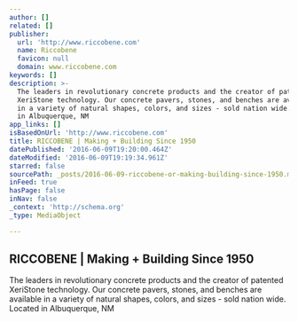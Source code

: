 ```yaml
---
author: []
related: []
publisher:
  url: 'http://www.riccobene.com'
  name: Riccobene
  favicon: null
  domain: www.riccobene.com
keywords: []
description: >-
  The leaders in revolutionary concrete products and the creator of patented
  XeriStone technology. Our concrete pavers, stones, and benches are available
  in a variety of natural shapes, colors, and sizes - sold nation wide. Located
  in Albuquerque, NM
app_links: []
isBasedOnUrl: 'http://www.riccobene.com'
title: RICCOBENE | Making + Building Since 1950
datePublished: '2016-06-09T19:20:00.464Z'
dateModified: '2016-06-09T19:19:34.961Z'
starred: false
sourcePath: _posts/2016-06-09-riccobene-or-making-building-since-1950.md
inFeed: true
hasPage: false
inNav: false
_context: 'http://schema.org'
_type: MediaObject

---
```

<article style=""><h1>RICCOBENE | Making + Building Since 1950</h1><p>The leaders in revolutionary concrete products and the creator of patented XeriStone technology. Our concrete pavers, stones, and benches are available in a variety of natural shapes, colors, and sizes - sold nation wide. Located in Albuquerque, NM</p></article>